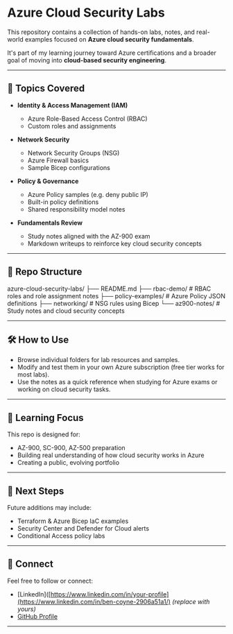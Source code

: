 # Azure Cloud Security Labs

This repository contains a collection of hands-on labs, notes, and real-world examples focused on **Azure cloud security fundamentals**.

It's part of my learning journey toward Azure certifications and a broader goal of moving into **cloud-based security engineering**.

---

## 🔐 Topics Covered

- **Identity & Access Management (IAM)**
  - Azure Role-Based Access Control (RBAC)
  - Custom roles and assignments

- **Network Security**
  - Network Security Groups (NSG)
  - Azure Firewall basics
  - Sample Bicep configurations

- **Policy & Governance**
  - Azure Policy samples (e.g. deny public IP)
  - Built-in policy definitions
  - Shared responsibility model notes

- **Fundamentals Review**
  - Study notes aligned with the AZ-900 exam
  - Markdown writeups to reinforce key cloud security concepts

---

## 📁 Repo Structure
azure-cloud-security-labs/
├── README.md
├── rbac-demo/ # RBAC roles and role assignment notes
├── policy-examples/ # Azure Policy JSON definitions
├── networking/ # NSG rules using Bicep
└── az900-notes/ # Study notes and cloud security concepts


---

## 🛠 How to Use

- Browse individual folders for lab resources and samples.
- Modify and test them in your own Azure subscription (free tier works for most labs).
- Use the notes as a quick reference when studying for Azure exams or working on cloud security tasks.

---

## 🧠 Learning Focus

This repo is designed for:
- AZ-900, SC-900, AZ-500 preparation
- Building real understanding of how cloud security works in Azure
- Creating a public, evolving portfolio

---

## 📌 Next Steps

Future additions may include:
- Terraform & Azure Bicep IaC examples
- Security Center and Defender for Cloud alerts
- Conditional Access policy labs

---

## 🔗 Connect

Feel free to follow or connect:
- [LinkedIn]([https://www.linkedin.com/in/your-profile](https://www.linkedin.com/in/ben-coyne-2906a51a1/) *(replace with yours)*
- [GitHub Profile](https://github.com/bennys4k)

---


